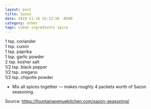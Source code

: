 ```yaml
---
layout: post
title: Sazon
date: 2019-11-16 15:12:56 -0500
category: other
tags: cuban ingredients spice
---
```

1 tsp. coriander  
1 tsp. cumin  
1 tsp. paprika  
1 tsp. garlic powder  
2 tsp. kosher salt  
1/2 tsp. black pepper  
1/2 tsp. oregano  
1/2 tsp. chipotle powder  
<ul>
 	<li>Mix all spices together — makes roughly 4 packets worth of Sazon seasoning.</li>
</ul>
Source: <a href="https://fountainavenuekitchen.com/sazon-seasoning/">https://fountainavenuekitchen.com/sazon-seasoning/</a>
